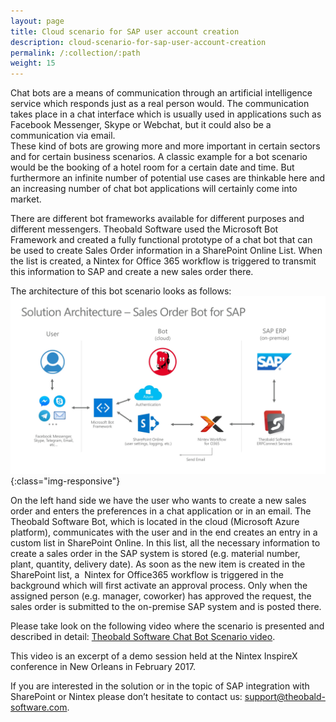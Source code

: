 ```yaml
---
layout: page
title: Cloud scenario for SAP user account creation
description: cloud-scenario-for-sap-user-account-creation
permalink: /:collection/:path
weight: 15
---
```


Chat bots are a means of communication through an artificial intelligence service which responds just as a real person would. The communication takes place in a chat interface which is usually used in applications such as Facebook Messenger, Skype or Webchat, but it could also be a communication via email. <br> These kind of bots are growing more and more important in certain sectors and for certain business scenarios. A classic example for a bot scenario would be the booking of a hotel room for a certain date and time. But furthermore an infinite number of potential use cases are thinkable here and an increasing number of chat bot applications will certainly come into market.

There are different bot frameworks available for different purposes and different messengers. Theobald Software used the Microsoft Bot Framework and created a fully functional prototype of a chat bot that can be used to create Sales Order information in a SharePoint Online List. When the list is created, a Nintex for Office 365 workflow is triggered to transmit this information to SAP and create a new sales order there.

The architecture of this bot scenario looks as follows:
![ecscore_bot_scenario](/img/contents/ecscore/ecscore_bot_scenario.jpg){:class="img-responsive"}

On the left hand side we have the user who wants to create a new sales order and enters the preferences in a chat application or in an email. The Theobald Software Bot, which is located in the cloud (Microsoft Azure platform), communicates with the user and in the end creates an entry in a custom list in SharePoint Online. In this list, all the necessary information to create a sales order in the SAP system is stored (e.g. material number, plant, quantity, delivery date). As soon as the new item is created in the SharePoint list, a  Nintex for Office365 workflow is triggered in the background which will first activate an approval process. Only when the assigned person (e.g. manager, coworker) has approved the request, the sales order is submitted to the on-premise SAP system and is posted there.

Please take look on the following video where the scenario is presented and described in detail: [Theobald Software Chat Bot Scenario video](https://kb.theobald-software.github.io/img/contents/ecscore).

This video is an excerpt of a demo session held at the Nintex InspireX conference in New Orleans in February 2017.

If you are interested in the solution or in the topic of SAP integration with SharePoint or Nintex please don’t hesitate to contact us: [support@theobald-software.com](mailto:support@theobald-software.com).